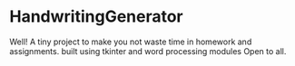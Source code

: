 # HandwritingGenerator
Well!
A tiny project to make you not waste time in homework and assignments. 
built using tkinter and word processing modules
Open to all. 
